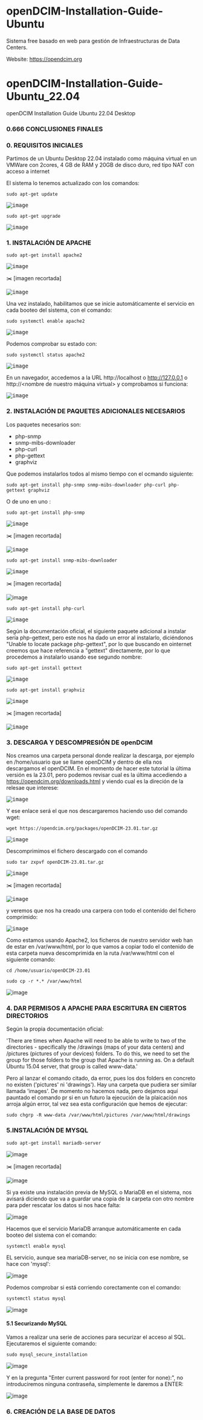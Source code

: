 # openDCIM-Installation-Guide-Ubuntu
Sistema free basado en web para gestión de Infraestructuras de Data Centers.

Website: https://opendcim.org

# openDCIM-Installation-Guide-Ubuntu_22.04
openDCIM Installation Guide Ubuntu 22.04 Desktop

### 0.666 CONCLUSIONES FINALES

### 0. REQUISITOS INICIALES
Partimos de un Ubuntu Desktop 22.04 instalado como máquina virtual en un VMWare con 2cores, 4 GB de RAM y 20GB de disco duro, red tipo NAT con acceso a internet

El sistema lo tenemos actualizado con los comandos:

```shell
sudo apt-get update
```
<kbd>![image](https://github.com/informaticaeloy/Manuales-And-HowTo/assets/20743678/ac970b87-12b3-4951-82c5-2f0bb30a03df)</kbd>

```shell
sudo apt-get upgrade
```

<kbd>![image](https://github.com/informaticaeloy/Manuales-And-HowTo/assets/20743678/225445d6-cc1c-4164-9e5d-c31fff1a2349)</kbd>

### 1. INSTALACIÓN DE APACHE

```shell
sudo apt-get install apache2
```

<kbd>![image](https://github.com/informaticaeloy/Manuales-And-HowTo/assets/20743678/15f8dcdc-7cc2-4d2b-875b-054394a92173)</kbd>

:scissors: [imagen recortada]

<kbd>![image](https://github.com/informaticaeloy/Manuales-And-HowTo/assets/20743678/5675ae76-529d-4f7b-ac41-0d372ea3ff5c)</kbd>

Una vez instalado, habilitamos que se inicie automáticamente el servicio en cada booteo del sistema, con el comando:

```shell
sudo systemctl enable apache2
```

<kbd>![image](https://github.com/informaticaeloy/Manuales-And-HowTo/assets/20743678/04adc594-d450-4ab6-bf36-425378015de1)</kbd>

Podemos comprobar su estado con:

```shell
sudo systemctl status apache2
```

<kbd>![image](https://github.com/informaticaeloy/Manuales-And-HowTo/assets/20743678/56634986-33ff-466f-bbc1-dfd3482ac6b9)</kbd>

En un navegador, accedemos a la URL http://localhost o http://127.0.0.1 o http://<nombre de nuestro máquina virtual> y comprobamos si funciona:

<kbd>![image](https://github.com/informaticaeloy/Manuales-And-HowTo/assets/20743678/fc8e915a-c765-4ba5-9011-899f11c81bb3)</kbd>

### 2. INSTALACIÓN DE PAQUETES ADICIONALES NECESARIOS

Los paquetes necesarios son:
+ php-snmp
+ snmp-mibs-downloader
+ php-curl
+ php-gettext
+ graphviz

Que podemos instalarlos todos al mismo tiempo con el ocmando siguiente:

```shell
sudo apt-get install php-snmp snmp-mibs-downloader php-curl php-gettext graphviz
```

O de uno en uno :

```shell
sudo apt-get install php-snmp 
```

<kbd>![image](https://github.com/informaticaeloy/Manuales-And-HowTo/assets/20743678/d494ea0d-1395-462a-a8d7-3a531dcc25c8)</kbd>

:scissors: [imagen recortada]

<kbd>![image](https://github.com/informaticaeloy/Manuales-And-HowTo/assets/20743678/4a13f985-d14c-4211-b595-b354726f1d4d)</kbd>

```shell
sudo apt-get install snmp-mibs-downloader 
```

<kbd>![image](https://github.com/informaticaeloy/Manuales-And-HowTo/assets/20743678/f44b101b-4813-4cb9-90f7-fd1fffee3c18)</kbd>

:scissors: [imagen recortada]

<kdb>![image](https://github.com/informaticaeloy/Manuales-And-HowTo/assets/20743678/109910d3-e184-4be5-b12e-7e9c876f51a1)</kdb>


```shell
sudo apt-get install php-curl 
```

<kbd>![image](https://github.com/informaticaeloy/Manuales-And-HowTo/assets/20743678/e694bb12-ffad-4be4-bd67-63fe00ed8832)</kbd>

Según la documentación oficial, el siguiente paquete adicional a instalar sería php-gettext, pero este nos ha dado un error al instalarlo, diciéndonos "Unable to locate package php-gettext", por lo que buscando en ointernet creemos que hace referencia a "gettext" directamente, por lo que procedemos a instalarlo usando ese segundo nombre:

```shell
sudo apt-get install gettext
```

<kbd>![image](https://github.com/informaticaeloy/Manuales-And-HowTo/assets/20743678/4739e1b0-be1f-420c-b4d3-f3214cae23ea)</kbd>

```shell
sudo apt-get install graphviz
```

<kbd>![image](https://github.com/informaticaeloy/Manuales-And-HowTo/assets/20743678/43d30a4e-846f-4293-86c8-913baa1b5cea)</kbd>

:scissors: [imagen recortada]

<kbd>![image](https://github.com/informaticaeloy/Manuales-And-HowTo/assets/20743678/7f4e9b33-129a-48a1-a4f9-9fb1206d133e)</kbd>

### 3. DESCARGA Y DESCOMPRESIÓN DE openDCIM

Nos creamos una carpeta personal donde realizar la descarga, por ejemplo en /home/usuario que se llame openDCIM y dentro de ella nos descargamos el openDCIM. En el momento de hacer este tutorial la última versión es la 23.01, pero podemos revisar cual es la última accediendo a https://opendcim.org/downloads.html y viendo cual es la direción de la relesae que interese:

<kbd>![image](https://github.com/informaticaeloy/Manuales-And-HowTo/assets/20743678/a87aab7b-a288-4cdc-9055-4186a478f5f8)</kbd>

Y ese enlace será el que nos descargaremos haciendo uso del comando wget:

```shell
wget https://opendcim.org/packages/openDCIM-23.01.tar.gz
```

<kbd>![image](https://github.com/informaticaeloy/Manuales-And-HowTo/assets/20743678/6ac332aa-43cf-49dc-b80b-4b3cdab317b7)</kbd>

Descomprimimos el fichero descargado con el comando

```shell
sudo tar zxpvf openDCIM-23.01.tar.gz 
```

<kbd>![image](https://github.com/informaticaeloy/Manuales-And-HowTo/assets/20743678/07367666-457f-40a4-b5f9-9d2944d60e78)</kbd>

:scissors: [imagen recortada]

<kbd>![image](https://github.com/informaticaeloy/Manuales-And-HowTo/assets/20743678/36661f74-b1ba-4c9d-bf99-ba0e34f9485e)</kbd>

y veremos que nos ha creado una carpera con todo el contenido del fichero comprimido:

<kbd>![image](https://github.com/informaticaeloy/Manuales-And-HowTo/assets/20743678/32bc6521-f33d-45f3-9bad-8897cc6b72c1)</kbd>

Como estamos usando Apache2, los ficheros de nuestro servidor web han de estar en /var/www/html, por lo que vamos a copiar todo el contenido de esta carpeta nueva descomprimida en la ruta /var/www/html con el siguiente comando:

```shell
cd /home/usuario/openDCIM-23.01
```

```shell
sudo cp -r *.* /var/www/html
```

<kdb>![image](https://github.com/informaticaeloy/Manuales-And-HowTo/assets/20743678/35c6f085-7247-451a-beb2-e417c0ce8472)</kdb>

### 4. DAR PERMISOS A APACHE PARA ESCRITURA EN CIERTOS DIRECTORIOS

Según la propia documentación oficial:

'There are times when Apache will need to be able to write to two of the directories - specifically the /drawings (maps of your data centers) and /pictures (pictures of your devices) folders. To do this, we need to set the group for those folders to the group that Apache is running as. On a default Ubuntu 15.04 server, that group is called www-data.'

Pero al lanzar el comando citado, da error, pues los dos folders en concreto no existen ('pictures' ni 'drawings'). Hay una carpeta que pudiera ser similar llamada 'images'. De momento no hacemos nada, pero dejamos aquí pauntado el comando pr si en un futuro la ejecución de la plaicación nos arroja algún error, tal vez sea esta configuración que hemos de ejecutar:

```shell
sudo chgrp -R www-data /var/www/html/pictures /var/www/html/drawings
```

### 5.INSTALACIÓN DE MYSQL

```shell
sudo apt-get install mariadb-server
```

<kdb>![image](https://github.com/informaticaeloy/Manuales-And-HowTo/assets/20743678/256fb5e5-95b1-4a2b-8f68-559c588a3a52)</kdb>

:scissors: [imagen recortada]

<kdb>![image](https://github.com/informaticaeloy/Manuales-And-HowTo/assets/20743678/90648983-3360-4721-bee7-26b243e78e42)</kdb>

Si ya existe una instalación previa de MySQL o MariaDB en el sistema, nos avisará diciendo que va a guardar una copia de la carpeta con otro nombre para pder rescatar los datos si nos hace falta:

<kdb>![image](https://github.com/informaticaeloy/Manuales-And-HowTo/assets/20743678/85b8f351-1a6a-4a10-86a1-d775abe2b7d6)</kdb>

Hacemos que el servicio MariaDB arranque automáticamente en cada booteo del sistema con el comando:

```shell
systemctl enable mysql
```

EL servicio, aunque sea mariaDB-server, no se inicia con ese nombre, se hace con 'mysql':

<kdb>![image](https://github.com/informaticaeloy/Manuales-And-HowTo/assets/20743678/2b48bbb1-51ec-467e-a12c-74ed2c378480)</kdb>

Podemos comprobar si está corriendo corectamente con el comando:

```shell
systemctl status mysql
```

<kdb>![image](https://github.com/informaticaeloy/Manuales-And-HowTo/assets/20743678/ba4172a7-09e4-47a0-b0ae-4c7384e7d7e6)</kdb>

#### 5.1 Securizando MySQL

Vamos a realizar una serie de acciones para securizar el acceso al SQL. Ejecutaremos el siguiente comando:

```shell
sudo mysql_secure_installation
```

<kdb>![image](https://github.com/informaticaeloy/Manuales-And-HowTo/assets/20743678/48e77d96-0b53-4387-a91e-0ff77e05cc1e)</kdb>

Y en la pregunta "Enter current password for root (enter for none):", no introduciremos ninguna contraseña, simplemente le daremos a ENTER:

<kdb>![image](https://github.com/informaticaeloy/Manuales-And-HowTo/assets/20743678/f351131c-96e1-4724-911b-893ca497d64a)</kdb>




### 6. CREACIÓN DE LA BASE DE DATOS


